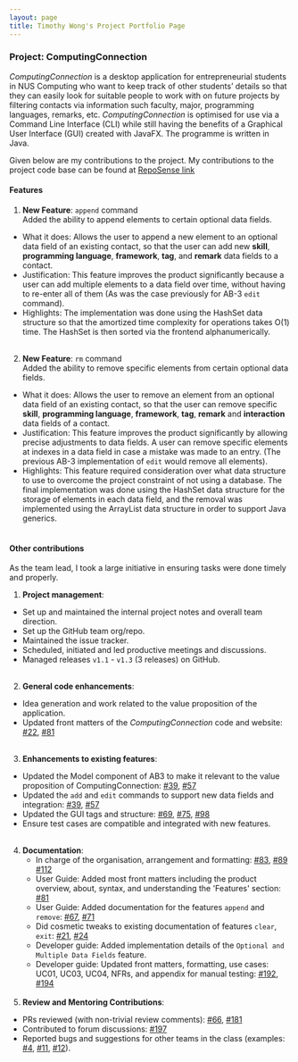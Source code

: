 ```yaml
---
layout: page
title: Timothy Wong's Project Portfolio Page
---
```


### Project: ComputingConnection

*ComputingConnection* is a desktop application for entrepreneurial students in NUS Computing who want to keep track of other students’ details so that they can easily look for suitable people to work with on future projects by filtering contacts via information such faculty, major, programming languages, remarks, etc. *ComputingConnection* is optimised for use via a Command Line Interface (CLI) while still having the benefits of a Graphical User Interface (GUI) created with JavaFX. The programme is written in Java. 

Given below are my contributions to the project. My contributions to the project code base can be found at  [RepoSense link](https://nus-cs2103-ay2122s1.github.io/tp-dashboard/?search=&sort=groupTitle&sortWithin=title&since=2021-09-17&timeframe=commit&mergegroup=&groupSelect=groupByRepos&breakdown=false&tabOpen=true&tabType=authorship&tabAuthor=timothywongej&tabRepo=AY2122S1-CS2103T-W10-3%2Ftp%5Bmaster%5D&authorshipIsMergeGroup=false&authorshipFileTypes=docs~functional-code~test-code~other&authorshipIsBinaryFileTypeChecked=false)

#### Features

1. **New Feature**: `append` command <br> 
  Added the ability to append elements to certain optional data fields. 
  * What it does: Allows the user to append a new element to an optional data field of an existing contact, so that the user can add new **skill**, **programming language**, **framework**, **tag**, and **remark** data fields to a contact. 
  * Justification: This feature improves the product significantly because a user can add multiple elements to a data field over time, without having to re-enter all of them (As was the case previously for AB-3 `edit` command).
  * Highlights: The implementation was done using the HashSet data structure so that the amortized time complexity for operations takes O(1) time. The HashSet is then sorted via the frontend alphanumerically.
  <br><br/>
    
2. **New Feature**: `rm` command <br>
  Added the ability to remove specific elements from certain optional data fields.
  * What it does: Allows the user to remove an element from an optional data field of an existing contact, so that the user can remove specific **skill**, **programming language**, **framework**, **tag**, **remark** and **interaction** data fields of a contact.
  * Justification: This feature improves the product significantly by allowing precise adjustments to data fields. A user can remove specific elements at indexes in a data field in case a mistake was made to an entry. (The previous AB-3 implementation of `edit` would remove all elements).
  * Highlights: This feature required consideration over what data structure to use to overcome the project constraint of not using a database. The final implementation was done using the HashSet data structure for the storage of elements in each data field, and the removal was implemented using the ArrayList data structure in order to support Java generics.
<br><br/>

#### Other contributions
As the team lead, I took a large initiative in ensuring tasks were done timely and properly.  

1. **Project management**:
  * Set up and maintained the internal project notes and overall team direction.  
  * Set up the GitHub team org/repo.
  * Maintained the issue tracker.
  * Scheduled, initiated and led productive meetings and discussions.
  * Managed releases `v1.1` - `v1.3` (3 releases) on GitHub.
    <br><br/>
  
2. **General code enhancements**:
  * Idea generation and work related to the value proposition of the application.
  * Updated front matters of the *ComputingConnection* code and website: [\#22](https://github.com/AY2122S1-CS2103T-W10-3/tp/pull/22), [\#81](https://github.com/AY2122S1-CS2103T-W10-3/tp/pull/81)
    <br><br/>

3. **Enhancements to existing features**:
  * Updated the Model component of AB3 to make it relevant to the value proposition of ComputingConnection: [\#39](https://github.com/AY2122S1-CS2103T-W10-3/tp/pull/39), [\#57](https://github.com/AY2122S1-CS2103T-W10-3/tp/pull/57) 
  * Updated the `add` and `edit` commands to support new data fields and integration: [\#39](https://github.com/AY2122S1-CS2103T-W10-3/tp/pull/39), [\#57](https://github.com/AY2122S1-CS2103T-W10-3/tp/pull/57)
  * Updated the GUI tags and structure: [\#69](https://github.com/AY2122S1-CS2103T-W10-3/tp/pull/69), [\#75](https://github.com/AY2122S1-CS2103T-W10-3/tp/pull/75), [\#98](https://github.com/AY2122S1-CS2103T-W10-3/tp/pull/98) 
  * Ensure test cases are compatible and integrated with new features.
    <br><br/>

4. **Documentation**: <br>
    * In charge of the organisation, arrangement and formatting: [\#83](https://github.com/AY2122S1-CS2103T-W10-3/tp/pull/83), [\#89](https://github.com/AY2122S1-CS2103T-W10-3/tp/pull/89) [\#112](https://github.com/AY2122S1-CS2103T-W10-3/tp/pull/112)
    * User Guide: Added most front matters including the product overview, about, syntax, and understanding the 'Features' 
 section: [\#81](https://github.com/AY2122S1-CS2103T-W10-3/tp/pull/81)
    * User Guide: Added documentation for the features `append` and `remove`: [\#67](https://github.com/AY2122S1-CS2103T-W10-3/tp/pull/67), [\#71](https://github.com/AY2122S1-CS2103T-W10-3/tp/pull/71)
    * Did cosmetic tweaks to existing documentation of features `clear`, `exit`: [\#21](https://github.com/AY2122S1-CS2103T-W10-3/tp/pull/21), [\#24](https://github.com/AY2122S1-CS2103T-W10-3/tp/pull/24)
    * Developer guide: Added implementation details of the `Optional and Multiple Data Fields` feature.
    * Developer guide: Updated front matters, formatting, use cases: UC01, UC03, UC04, NFRs, and appendix for manual testing: [\#192](https://github.com/AY2122S1-CS2103T-W10-3/tp/pull/192), [\#194](https://github.com/AY2122S1-CS2103T-W10-3/tp/pull/194)
      <br><br/>
5. **Review and Mentoring Contributions**:
  * PRs reviewed (with non-trivial review comments): [\#66](https://github.com/AY2122S1-CS2103T-W10-3/tp/pull/66), [\#181](https://github.com/AY2122S1-CS2103T-W10-3/tp/pull/181)
  * Contributed to forum discussions: [\#197](https://github.com/nus-cs2103-AY2122S1/forum/issues/197)
  * Reported bugs and suggestions for other teams in the class (examples: [\#4](https://github.com/timothywongej/ped/issues/4#issuecomment-955693194), [\#11](https://github.com/timothywongej/ped/issues/11), [\#12](https://github.com/timothywongej/ped/issues/12)).
